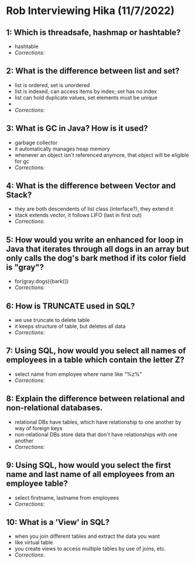 # Rob Interviewing Hika (11/7/2022)

## 1: Which is threadsafe, hashmap or hashtable?
- hashtable
- *Corrections*:

## 2: What is the difference between list and set?
- list is ordered, set is unordered
- list is indexed, can access items by index; set has no index
- list can hold duplicate values, set elements must be unique
- 
- *Corrections*:

## 3: What is GC in Java? How is it used?
- garbage collector
- it automatically manages heap memory
- whenever an object isn't referenced anymore, that object will be eligible for gc
- *Corrections*:

## 4: What is the difference between Vector and Stack?
- they are both descendents of list class (interface?), they extend it
- stack extends vector, it follows LIFO (last in first out)
- *Corrections*:

## 5: How would you write an enhanced for loop in Java that iterates through all dogs in an array but only calls the dog's bark method if its color field is "gray"?
- for(gray:dogs){bark()}
- *Corrections*:

## 6: How is TRUNCATE used in SQL?
- we use truncate to delete table
- it keeps structure of table, but deletes all data
- *Corrections*:

## 7: Using SQL, how would you select all names of employees in a table which contain the letter Z?
- select name from employee where name like "%z%"
- *Corrections*:

## 8: Explain the difference between relational and non-relational databases.
- relational DBs have tables, which have relationship to one another by way of foreign keys
- non-relational DBs store data that don't have relationships with one another
- *Corrections*:


## 9: Using SQL, how would you select the first name and last name of all employees from an employee table?
- select firstname, lastname from employees
- *Corrections*:

## 10: What is a 'View' in SQL?
- when you join different tables and extract the data you want
- like virtual table
- you create views to access multiple tables by use of joins, etc.
- *Corrections*:








